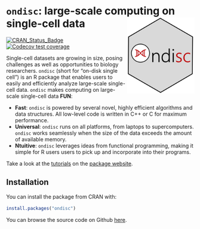 
<!-- README.md is generated from README.Rmd. Please edit that file -->

# `ondisc`: large-scale computing on single-cell data <img src="man/figures/hex.jpg" align="right" alt="" width="180" />

<!-- badges: start -->

[![CRAN\_Status\_Badge](https://www.r-pkg.org/badges/version/ondisc)](https://cran.r-project.org/package=ondisc)
[![Codecov test
coverage](https://codecov.io/gh/Timothy-Barry/ondisc/branch/main/graph/badge.svg)](https://codecov.io/gh/Timothy-Barry/ondisc?branch=main)
<!-- badges: end -->

Single-cell datasets are growing in size, posing challenges as well as
opportunities to biology researchers. `ondisc` (short for “on-disk
single cell”) is an R package that enables users to easily and
efficiently analyze large-scale single-cell data. `ondisc` makes
computing on large-scale single-cell data **FUN**:

  - **Fast**: `ondisc` is powered by several novel, highly efficient
    algorithms and data structures. All low-level code is written in C++
    or C for maximum performance.
  - **Universal**: `ondisc` runs on all platforms, from laptops to
    supercomputers. `ondisc` works seamlessly when the size of the data
    exceeds the amount of available memory.
  - **Ntuitive**: `ondisc` leverages ideas from functional programming,
    making it simple for R users users to pick up and incorporate into
    their programs.

Take a look at the
[tutorials](https://timothy-barry.github.io/ondisc/articles/tutorial_odm_class.html)
on the [package
website](https://timothy-barry.github.io/ondisc/index.html).

## Installation

You can install the package from CRAN with:

``` r
install.packages("ondisc")
```

You can browse the source code on Github
[here](https://github.com/timothy-barry/ondisc).
